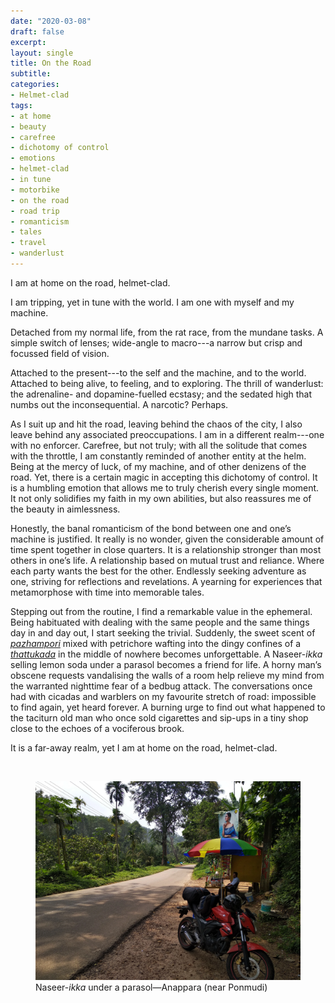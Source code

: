 ```yaml
---
date: "2020-03-08"
draft: false
excerpt: 
layout: single
title: On the Road
subtitle: 
categories:
- Helmet-clad
tags:
- at home
- beauty
- carefree
- dichotomy of control
- emotions
- helmet-clad
- in tune
- motorbike
- on the road
- road trip
- romanticism
- tales
- travel
- wanderlust
---
```


I am at home on the road, helmet-clad.

I am tripping, yet in tune with the world. I am one with myself and my machine.

Detached from my normal life, from the rat race, from the mundane tasks. A simple switch of lenses; wide-angle to macro---a narrow but crisp and focussed field of vision.

Attached to the present---to the self and the machine, and to the world. Attached to being alive, to feeling, and to exploring. The thrill of wanderlust: the adrenaline- and dopamine-fuelled ecstasy; and the sedated high that numbs out the inconsequential. A narcotic? Perhaps.

As I suit up and hit the road, leaving behind the chaos of the city, I also leave behind any associated preoccupations. I am in a different realm---one with no enforcer. Carefree, but not truly; with all the solitude that comes with the throttle, I am constantly reminded of another entity at the helm. Being at the mercy of luck, of my machine, and of other denizens of the road. Yet, there is a certain magic in accepting this dichotomy of control. It is a humbling emotion that allows me to truly cherish every single moment. It not only solidifies my faith in my own abilities, but also reassures me of the beauty in aimlessness.

Honestly, the banal romanticism of the bond between one and one’s machine is justified. It really is no wonder, given the considerable amount of time spent together in close quarters. It is a relationship stronger than most others in one’s life. A relationship based on mutual trust and reliance. Where each party wants the best for the other. Endlessly seeking adventure as one, striving for reflections and revelations. A yearning for experiences that metamorphose with time into memorable tales.

Stepping out from the routine, I find a remarkable value in the ephemeral. Being habituated with dealing with the same people and the same things day in and day out, I start seeking the trivial. Suddenly, the sweet scent of [*pazhampori*](https://www.tastycircle.com/recipe/pazham-pori/) mixed with petrichore wafting into the dingy confines of a [*thattukada*](https://www.urbandictionary.com/define.php?term=thattukada) in the middle of nowhere becomes unforgettable. A Naseer-*ikka* selling lemon soda under a parasol becomes a friend for life. A horny man’s obscene requests vandalising the walls of a room help relieve my mind from the warranted nighttime fear of a bedbug attack. The conversations once had with cicadas and warblers on my favourite stretch of road: impossible to find again, yet heard forever. A burning urge to find out what happened to the taciturn old man who once sold cigarettes and sip-ups in a tiny shop close to the echoes of a vociferous brook.

It is a far-away realm, yet I am at home on the road, helmet-clad.

<br>

<figure>
    <img src="featured.webp"
         alt="">
    <figcaption>Naseer-<i>ikka</i> under a parasol&mdash;Anappara (near Ponmudi)</figcaption>
</figure>
